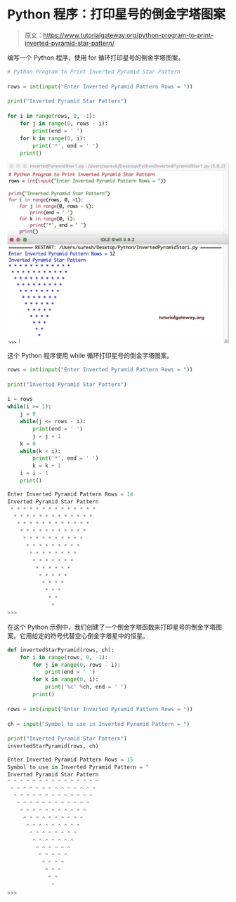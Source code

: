 # Python 程序：打印星号的倒金字塔图案

> 原文：<https://www.tutorialgateway.org/python-program-to-print-inverted-pyramid-star-pattern/>

编写一个 Python 程序，使用 for 循环打印星号的倒金字塔图案。

```py
# Python Program to Print Inverted Pyramid Star Pattern

rows = int(input("Enter Inverted Pyramid Pattern Rows = "))

print("Inverted Pyramid Star Pattern") 

for i in range(rows, 0, -1):
    for j in range(0, rows - i):
        print(end = ' ')
    for k in range(0, i):
        print('*', end = ' ')
    print()
```

![Python Program to Print Inverted Pyramid Star Pattern 1](img/1e950c4a59de5b56853fce0e5274311e.png)

这个 Python 程序使用 while 循环打印星号的倒金字塔图案。

```py
rows = int(input("Enter Inverted Pyramid Pattern Rows = "))

print("Inverted Pyramid Star Pattern") 

i = rows
while(i >= 1):
    j = 0
    while(j <= rows - i):
        print(end = ' ')
        j = j + 1
    k = 0
    while(k < i):
        print('*', end = ' ')
        k = k + 1
    i = i - 1
    print()
```

```py
Enter Inverted Pyramid Pattern Rows = 14
Inverted Pyramid Star Pattern
 * * * * * * * * * * * * * * 
  * * * * * * * * * * * * * 
   * * * * * * * * * * * * 
    * * * * * * * * * * * 
     * * * * * * * * * * 
      * * * * * * * * * 
       * * * * * * * * 
        * * * * * * * 
         * * * * * * 
          * * * * * 
           * * * * 
            * * * 
             * * 
              * 
>>> 
```

在这个 Python 示例中，我们创建了一个倒金字塔函数来打印星号的倒金字塔图案。它用给定的符号代替空心倒金字塔星中的恒星。

```py
def invertedStarPyramid(rows, ch):
    for i in range(rows, 0, -1):
        for j in range(0, rows - i):
            print(end = ' ')
        for k in range(0, i):
            print('%c' %ch, end = ' ')
        print()

rows = int(input("Enter Inverted Pyramid Pattern Rows = "))

ch = input("Symbol to use in Inverted Pyramid Pattern = ")

print("Inverted Pyramid Star Pattern")
invertedStarPyramid(rows, ch)
```

```py
Enter Inverted Pyramid Pattern Rows = 15
Symbol to use in Inverted Pyramid Pattern = ^
Inverted Pyramid Star Pattern
^ ^ ^ ^ ^ ^ ^ ^ ^ ^ ^ ^ ^ ^ ^ 
 ^ ^ ^ ^ ^ ^ ^ ^ ^ ^ ^ ^ ^ ^ 
  ^ ^ ^ ^ ^ ^ ^ ^ ^ ^ ^ ^ ^ 
   ^ ^ ^ ^ ^ ^ ^ ^ ^ ^ ^ ^ 
    ^ ^ ^ ^ ^ ^ ^ ^ ^ ^ ^ 
     ^ ^ ^ ^ ^ ^ ^ ^ ^ ^ 
      ^ ^ ^ ^ ^ ^ ^ ^ ^ 
       ^ ^ ^ ^ ^ ^ ^ ^ 
        ^ ^ ^ ^ ^ ^ ^ 
         ^ ^ ^ ^ ^ ^ 
          ^ ^ ^ ^ ^ 
           ^ ^ ^ ^ 
            ^ ^ ^ 
             ^ ^ 
              ^ 
>>> 
```